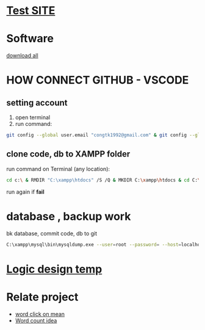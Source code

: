# [Test SITE](http://localhost/public)
# Software
[download all](https://www.dropbox.com/sh/sqtmrit7bmr8auu/AABm4R-uSwsFZZF2L0ERUahKa?dl=1)
# HOW CONNECT GITHUB - VSCODE
## setting account
1. open terminal
2. run command:<br>
```bash
git config --global user.email "congtk1992@gmail.com" & git config --global user.name "dilaccode"
```
## clone code, db to XAMPP folder
run command on Terminal (any location):<br>
```bash
cd c:\ & RMDIR "C:\xampp\htdocs" /S /Q & MKDIR C:\xampp\htdocs & cd C:\xampp\htdocs & git clone https://github.com/dilaccode/word-like-game.git . & C:\xampp\mysql\bin\mysql.exe --user=root --password= --host=localhost --port=3306 < "C:\xampp\htdocs\database\word_database.sql"
```
run again if **fail**
# database , backup work
bk database,  commit code, db to git
```bash
C:\xampp\mysql\bin\mysqldump.exe --user=root --password= --host=localhost --port=3306 --result-file="C:\xampp\htdocs\database\word_database.sql" --databases "word" & git add -A & git commit -m "work backup: code, db" & git push
```
# [Logic design temp](https://github.com/dilaccode/word-like-game/blob/master/logic%20design%20temp.md)
# Relate project
- [word click on mean](https://github.com/dilaccode/word)
- [Word count idea](https://github.com/quangcongvn/word-count)

